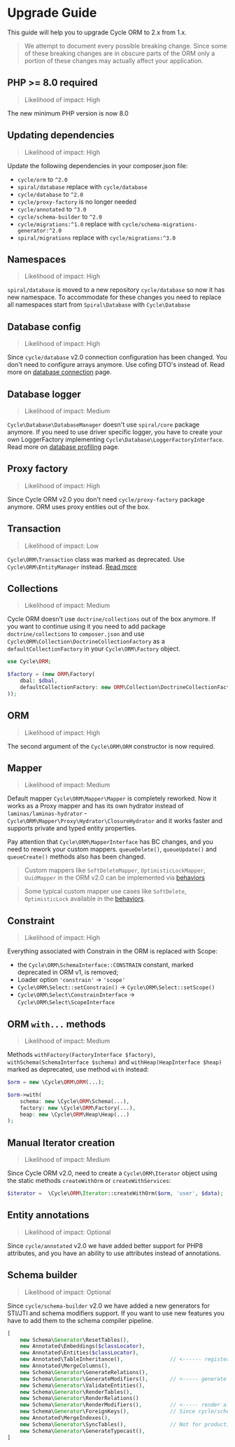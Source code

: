 # Upgrade Guide

This guide will help you to upgrade Cycle ORM to 2.x from 1.x.

> We attempt to document every possible breaking change. Since some of these breaking changes are in obscure parts of
> the ORM only a portion of these changes may actually affect your application.

## PHP >= 8.0 required

> Likelihood of impact: High

The new minimum PHP version is now 8.0

## Updating dependencies

> Likelihood of impact: High

Update the following dependencies in your composer.json file:

- `cycle/orm` to `^2.0`
- `spiral/database` replace with `cycle/database`
- `cycle/database` to `^2.0`
- `cycle/proxy-factory` is no longer needed
- `cycle/annotated` to `^3.0`
- `cycle/schema-builder` to `^2.0`
- `cycle/migrations:^1.0` replace with `cycle/schema-migrations-generator:^2.0`
- `spiral/migrations` replace with `cycle/migrations:^3.0`

## Namespaces

> Likelihood of impact: High

`spiral/database` is moved to a new repository `cycle/database` so now it has new namespace. To accommodate for these
changes you need to replace all namespaces start from `Spiral\Database` with `Cycle\Database`

## Database config

> Likelihood of impact: High

Since `cycle/database` v2.0 connection configuration has been changed. You don't need to configure arrays anymore. Use
cofing DTO's instead of. Read more on [database connection](/docs/en/database/connect.md) page.

## Database logger

> Likelihood of impact: Medium

`Cycle\Database\DatabaseManager` doesn't use `spiral/core` package anymore. If you need to use driver specific logger,
you have to create your own LoggerFactory implementing `Cycle\Database\LoggerFactoryInterface`.
Read more on [database profiling](/docs/en/database/profiling.md) page.

## Proxy factory

> Likelihood of impact: High

Since Cycle ORM v2.0 you don't need `cycle/proxy-factory` package anymore. ORM uses proxy entities out of the box.

## Transaction

> Likelihood of impact: Low

`Cycle\ORM\Transaction` class was marked as deprecated. Use `Cycle\ORM\EntityManager`
instead. [Read more](/docs/en/advanced/entity-manager.md)

## Collections

> Likelihood of impact: Medium

Cycle ORM doesn't use `doctrine/collections` out of the box anymore. If you want to continue using it you need to add
package `doctrine/collections` to `composer.json` and use `Cycle\ORM\Collection\DoctrineCollectionFactory`
as a `defaultCollectionFactory` in your `Cycle\ORM\Factory` object.

```php
use Cycle\ORM;

$factory = (new ORM\Factory(
    dbal: $dbal,
    defaultCollectionFactory: new ORM\Collection\DoctrineCollectionFactory
));
```

## ORM

> Likelihood of impact: High

The second argument of the `Cycle\ORM\ORM` constructor is now required.

## Mapper

> Likelihood of impact: Medium

Default mapper `Cycle\ORM\Mapper\Mapper` is completely reworked. Now it works as a Proxy mapper and has its own hydrator
instead of `laminas/laminas-hydrator` - `Cycle\ORM\Mapper\Proxy\Hydrator\ClosureHydrator` and it works faster and
supports private and typed entity properties.

Pay attention that `Cycle\ORM\MapperInterface` has BC changes, and you need to rework your custom mappers.
`queueDelete()`, `queueUpdate()` and `queueCreate()` methods also has been changed.

> Custom mappers like `SoftDeleteMapper`, `OptimisticLockMapper`, `UuidMapper` in the ORM v2.0 can be implemented
> via [behaviors](/docs/en/entity-behaviors/install.md)

> Some typical custom mapper use cases like `SoftDelete`, `OptimisticLock`
> available in the [behaviors](/docs/en/entity-behaviors/install.md).

## Constraint

> Likelihood of impact: High

Everything associated with Constrain in the ORM is replaced with Scope:

 - the `Cycle\ORM\SchemaInterface::CONSTRAIN` constant, marked deprecated in ORM v1, is removed;
 - Loader option `'constrain'` -> `'scope'`
 - `Cycle\ORM\Select::setConstrain()` -> `Cycle\ORM\Select::setScope()`
 - `Cycle\ORM\Select\ConstrainInterface` -> `Cycle\ORM\Select\ScopeInterface`

## ORM `with...` methods

> Likelihood of impact: Medium

Methods `withFactory(FactoryInterface $factory)`, `withSchema(SchemaInterface $schema)`
and `withHeap(HeapInterface $heap)` marked as deprecated, use method `with` instead:

```php
$orm = new \Cycle\ORM\ORM(...);

$orm->with(
    schema: new \Cycle\ORM\Schema(...),
    factory: new \Cycle\ORM\Factory(...),
    heap: new \Cycle\ORM\Heap\Heap(...)
);
```

## Manual Iterator creation

> Likelihood of impact: Medium

Since Cycle ORM v2.0, need to create a `Cycle\ORM\Iterator` object using the static methods `createWithOrm`
or `createWithServices`:

```php
$iterator =  \Cycle\ORM\Iterator::createWithOrm($orm, 'user', $data);
```

## Entity annotations

> Likelihood of impact: Optional

Since `cycle/annotated` v2.0 we have added better support for PHP8 attributes, and you have an ability to use attributes
instead of annotations.

## Schema builder

> Likelihood of impact: Optional

Since `cycle/schema-builder` v2.0 we have added a new generators for STI/JTI and schema modifiers support. If you want
to use new features you have to add them to the schema compiler pipeline.

```php
[
    new Schema\Generator\ResetTables(),
    new Annotated\Embeddings($classLocator),
    new Annotated\Entities($classLocator),
    new Annotated\TableInheritance(),               // <------ register STI/JTI
    new Annotated\MergeColumns(),
    new Schema\Generator\GenerateRelations(),
    new Schema\Generator\GenerateModifiers(),       // <----- generate changes from schema modifiers
    new Schema\Generator\ValidateEntities(),
    new Schema\Generator\RenderTables(),
    new Schema\Generator\RenderRelations()
    new Schema\Generator\RenderModifiers(),         // <----- render all schema modifiers
    new Schema\Generator\ForeignKeys(),             // Since cycle/schema-builder v2.6.0. Define foreign key constraints
    new Annotated\MergeIndexes(),
    new Schema\Generator\SyncTables(),              // Not for production
    new Schema\Generator\GenerateTypecast(),
]
```
